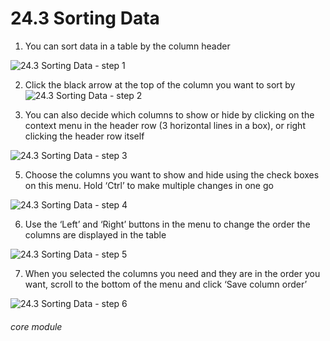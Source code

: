 # 24.3 Sorting Data

1. You can sort data in a table by the column header

![24.3 Sorting Data - step 1](24.3_Sorting_Data_im_1.png)

2. Click the black arrow at the top of the column you want to sort by
![24.3 Sorting Data - step 2](24.3_Sorting_Data_im_2.png)

4. You can also decide which columns to show or hide by clicking on the context menu in the header row (3 horizontal lines in a box), or right clicking the header row itself

![24.3 Sorting Data - step 3](24.3_Sorting_Data_im_3.png)

5. Choose the columns you want to show and hide using the check boxes on this menu. Hold ‘Ctrl’ to make multiple changes in one go

![24.3 Sorting Data - step 4](24.3_Sorting_Data_im_4.png)

6. Use the ‘Left’ and ‘Right’ buttons in the menu to change the order the columns are displayed in the table

![24.3 Sorting Data - step 5](24.3_Sorting_Data_im_5.png)

7. When you selected the columns you need and they are in the order you want, scroll to the bottom of the menu and click ‘Save column order’

![24.3 Sorting Data - step 6](24.3_Sorting_Data_im_6.png)


###### core module
